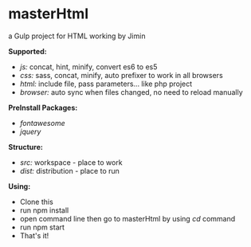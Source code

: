 # masterHtml
a Gulp project for HTML working by Jimin

**Supported:**
- _js:_ concat, hint, minify, convert es6 to es5
- _css:_ sass, concat, minify, auto prefixer to work in all browsers
- _html:_ include file, pass parameters... like php project
- _browser:_ auto sync when files changed, no need to reload manually

**PreInstall Packages:**
- _fontawesome_
- _jquery_

**Structure:**
- _src:_ workspace - place to work
- _dist:_ distribution - place to run

**Using:**
- Clone this
- run  npm install
- open command line then go to masterHtml by using _cd_ command
- run  npm start
- That's it!

